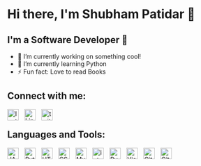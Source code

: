 # Hi there, I'm Shubham Patidar 👋

##  I'm a Software Developer 👋
- 🔭 I’m currently working on something cool!
- 🌱 I’m currently learning Python
- ⚡ Fun fact: Love to read Books

##  Connect with me:
<img align="left" alt="Instgram" width="26px" src="https://img.icons8.com/color/48/null/instagram-new--v1.png" style="padding-right:10px;" />
<img align="left" alt="Linkedin" width="26px" src="https://img.icons8.com/fluency/48/null/linkedin.png" style="padding-right:10px;" />
<img align="left" alt="twitter" width="26px" src="https://img.icons8.com/color/48/null/twitter--v1.png" style="padding-right:10px;" />

<br>

##  Languages and Tools:

<img align="left" alt="JAVA" width="26px" src="https://cdn.jsdelivr.net/gh/devicons/devicon/icons/java/java-original.svg" style="padding-right:10px;" />
<img align="left" alt="Python" width="26px" src="https://cdn.jsdelivr.net/gh/devicons/devicon/icons/python/python-original.svg" style="padding-right:10px;" />
<img align="left" alt="HTML5" width="26px" src="https://cdn.jsdelivr.net/gh/devicons/devicon/icons/html5/html5-original.svg" style="padding-right:10px;" />
<img align="left" alt="CSS3" width="26px" src="https://cdn.jsdelivr.net/gh/devicons/devicon/icons/css3/css3-original.svg" style="padding-right:10px;" />
<img align="left" alt="MySQL" width="26px" src="https://cdn.jsdelivr.net/gh/devicons/devicon/icons/mysql/mysql-original.svg" style="padding-right:10px;" />
<img align="left" alt="intellij" width="26px" src="https://img.icons8.com/color/48/null/intellij-idea.png" style="padding-right:10px;" />
<img align="left" alt="Pycharm" width="26px" src="https://img.icons8.com/color/48/null/pycharm.png" style="padding-right:10px;" />
<img align="left" alt="Visual Studio Code" width="26px" src="https://cdn.jsdelivr.net/gh/devicons/devicon/icons/vscode/vscode-original.svg" style="padding-right:10px;" />
<img align="left" alt="Git" width="26px" src="https://cdn.jsdelivr.net/gh/devicons/devicon/icons/git/git-original.svg" style="padding-right:10px;" />
<img align="left" alt="GitHub" width="26px" src="https://user-images.githubusercontent.com/3369400/139447912-e0f43f33-6d9f-45f8-be46-2df5bbc91289.png" style="padding-right:10px;" />

